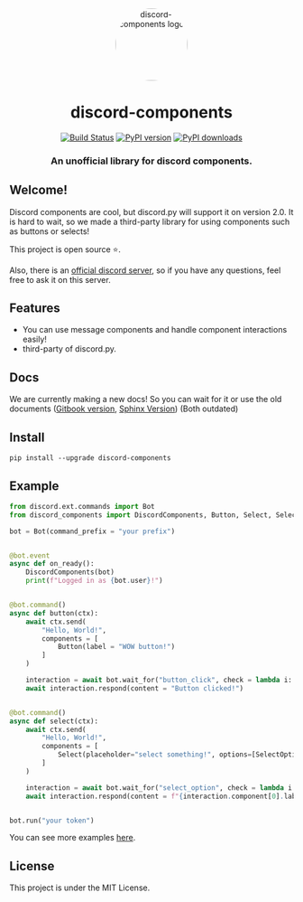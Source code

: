 <div align="center">
    <a href="https://pypi.org/project/discord-components"><img src="https://gitlab.com/uploads/-/system/project/avatar/27557052/logo.png?width=64" alt="discord-components logo" height="128" style="border-radius: 50%"></a>
    <div>
        <h1>discord-components</h1>
    </div>
    <div>
        <a href="https://travis-ci.com/kiki7000/discord.py-components"><img src="https://travis-ci.com/kiki7000/discord.py-components.svg?branch=master" alt="Build Status"></a>
        <a href="https://pypi.org/project/discord-components"><img src="https://badge.fury.io/py/discord-components.svg" alt="PyPI version"></a>
        <a href="https://pypi.org/project/discord-components"><img src="https://img.shields.io/pypi/dm/discord-components" alt="PyPI downloads"></a>
    </div>
    <div>
        <h3>An unofficial library for discord components.</h3>
    </div>
</div>

## Welcome!
Discord components are cool, but discord.py will support it on version 2.0. It is hard to wait, so we made a third-party library for using components such as buttons or selects!

This project is open source ⭐.

Also, there is an [official discord server](https://discord.gg/pKM6stqPxS), so if you have any questions, feel free to ask it on this server.

## Features
+ You can use message components and handle component interactions easily!
+ third-party of discord.py.

## Docs
We are currently making a new docs! So you can wait for it or use the old documents ([Gitbook version](https://devkiki7000.gitbook.io/discord-components), [Sphinx Version](https://discord-components.readthedocs.io/en/0.5.2.4
)) (Both outdated)

## Install
```
pip install --upgrade discord-components
```

## Example
```py
from discord.ext.commands import Bot
from discord_components import DiscordComponents, Button, Select, SelectOption

bot = Bot(command_prefix = "your prefix")


@bot.event
async def on_ready():
    DiscordComponents(bot)
    print(f"Logged in as {bot.user}!")


@bot.command()
async def button(ctx):
    await ctx.send(
        "Hello, World!",
        components = [
            Button(label = "WOW button!")
        ]
    )

    interaction = await bot.wait_for("button_click", check = lambda i: i.component.label.startswith("WOW"))
    await interaction.respond(content = "Button clicked!")


@bot.command()
async def select(ctx):
    await ctx.send(
        "Hello, World!",
        components = [
            Select(placeholder="select something!", options=[SelectOption(label="a", value="A"), SelectOption(label="b", value="B")])
        ]
    )

    interaction = await bot.wait_for("select_option", check = lambda i: i.component[0].value == "A")
    await interaction.respond(content = f"{interaction.component[0].label} selected!")


bot.run("your token")
```
You can see more examples [here](https://gitlab.com/discord.py-components/discord.py-components/-/tree/master/examples).

## License
This project is under the MIT License.
